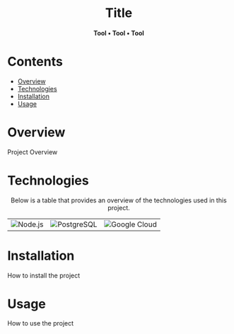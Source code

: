 <div align="center">
  <h1>Title</h1>
  <h4>Tool • Tool • Tool</h4>
</div>

<h1>Contents</h1>

- [Overview](#overview)
- [Technologies](#technologies)
- [Installation](#installation)
- [Usage](#usage)


<h1 id="overview">Overview</h1>

Project Overview

<h1>Technologies</h1>
<div align="center" id="technologies">

Below is a table that provides an overview of the technologies used in this project.
  
<table>
  <tr> 
    <td align='center'><img src="https://img.shields.io/badge/node.js-%23339933.svg?style=for-the-badge&logo=node.js&logoColor=white" alt="Node.js"/></td>
    <td align='center'><img src="https://img.shields.io/badge/postgresql-%23336791.svg?style=for-the-badge&logo=postgresql&logoColor=white" alt="PostgreSQL"/></td>
    <td align='center'><img src="https://img.shields.io/badge/google_cloud-%234285F4.svg?style=for-the-badge&logo=google-cloud&logoColor=white" alt="Google Cloud"/></td>
  </tr>
 </table>
</div>

<h1 id="installation">Installation</h1>

How to install the project

<h1 id="usage">Usage</h1>

How to use the project
